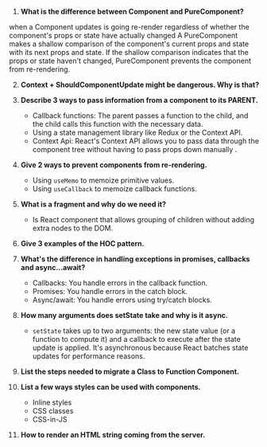 1. **What is the difference between Component and PureComponent?**

when a Component updates is going re-render regardless of whether the component's props or state have actually changed
A PureComponent makes a shallow comparison of the component's current props and state with its next props and state. If the shallow comparison indicates that the props or state haven't changed, PureComponent prevents the component from re-rendering.

2. **Context + ShouldComponentUpdate might be dangerous. Why is that?**

3. **Describe 3 ways to pass information from a component to its PARENT.**

   - Callback functions: The parent passes a function to the child, and the child calls this function with the necessary data.
   - Using a state management library like Redux or the Context API.
   - Context Api: React's Context API allows you to pass data through the component tree without having to pass props down manually .

4. **Give 2 ways to prevent components from re-rendering.**

   - Using `useMemo` to memoize primitive values.
   - Using `useCallback` to memoize callback functions.

5. **What is a fragment and why do we need it?**

   - Is React component that allows grouping of children without adding extra nodes to the DOM.

6. **Give 3 examples of the HOC pattern.**

7. **What's the difference in handling exceptions in promises, callbacks and async…await?**

   - Callbacks: You handle errors in the callback function.
   - Promises: You handle errors in the catch block.
   - Async/await: You handle errors using try/catch blocks.

8. **How many arguments does setState take and why is it async.**

   - `setState` takes up to two arguments: the new state value (or a function to compute it) and a callback to execute after the state update is applied. It's asynchronous because React batches state updates for performance reasons.

9. **List the steps needed to migrate a Class to Function Component.**

10. **List a few ways styles can be used with components.**

    - Inline styles
    - CSS classes
    - CSS-in-JS

11. **How to render an HTML string coming from the server.**
